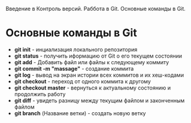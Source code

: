 Введение в Контроль версий. Раббота в Git. Основные команды в Git.

# Основные команды в Git

* **git init** - инциализация локального репозитория
* **git status** - получить иформацию от Git о его текущем состоянии
* **git add** - Добавить файл или файлы к следующему коммиту
* **git commit -m "massage"** - создание коммита
* **git log** - вывод на экран истории всех коммитов и их хеш-кодами
* **git checkout** - переход от одного коммита к другому
* **git checkout master** - вернуться к актуальному состоянию и продолжить работу 
* **git diff** - увидеть разницу между текущим файлом и законченным файлом
* **git branch** (Название ветки) - создать новую ветку